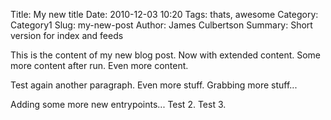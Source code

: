 Title: My new title
Date: 2010-12-03 10:20
Tags: thats, awesome
Category: Category1
Slug: my-new-post
Author: James Culbertson
Summary: Short version for index and feeds

This is the content of my new blog post. Now with extended content.
Some more content after run. Even more content.

Test again another paragraph.  Even more stuff.  Grabbing more stuff...

Adding some more new entrypoints... Test 2. Test 3.